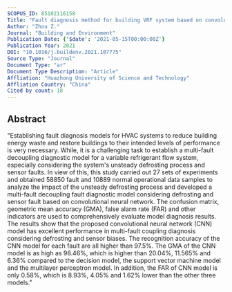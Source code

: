 ```yaml
---
SCOPUS_ID: 85102116158
Title: "Fault diagnosis method for building VRF system based on convolutional neural network: Considering system defrosting process and sensor fault coupling"
Author: "Zhou Z."
Journal: "Building and Environment"
Publication Date: {'$date': '2021-05-15T00:00:00Z'}
Publication Year: 2021
DOI: "10.1016/j.buildenv.2021.107775"
Source Type: "Journal"
Document Type: "ar"
Document Type Description: "Article"
Affliation: "Huazhong University of Science and Technology"
Affliation Country: "China"
Cited by count: 18
---
```


## Abstract
"Establishing fault diagnosis models for HVAC systems to reduce building energy waste and restore buildings to their intended levels of performance is very necessary. While, it is a challenging task to establish a multi-fault decoupling diagnostic model for a variable refrigerant flow system, especially considering the system's unsteady defrosting process and sensor faults. In view of this, this study carried out 27 sets of experiments and obtained 58850 fault and 10889 normal operational data samples to analyze the impact of the unsteady defrosting process and developed a multi-fault decoupling fault diagnostic model considering defrosting and sensor fault based on convolutional neural network. The confusion matrix, geometric mean accuracy (GMA), false alarm rate (FAR) and other indicators are used to comprehensively evaluate model diagnosis results. The results show that the proposed convolutional neural network (CNN) model has excellent performance in multi-fault coupling diagnosis considering defrosting and sensor biases. The recognition accuracy of the CNN model for each fault are all higher than 97.5%. The GMA of the CNN model is as high as 98.46%, which is higher than 20.04%, 11.565% and 6.36% compared to the decision model, the support vector machine model and the multilayer perceptron model. In addition, the FAR of CNN model is only 0.58%, which is 8.93%, 4.05% and 1.62% lower than the other three models."
